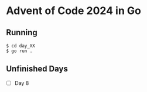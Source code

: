 # Advent of Code 2024 in Go

## Running

```console
$ cd day_XX
$ go run .
```

## Unfinished Days

- [ ] Day 8


